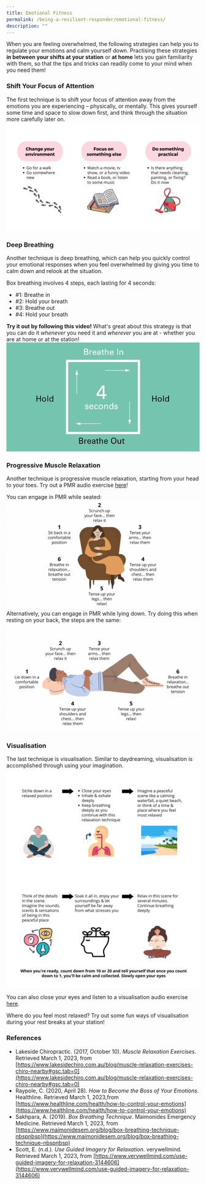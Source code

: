 ```yaml
---
title: Emotional Fitness
permalink: /being-a-resilient-responder/emotional-fitness/
description: ""
---
```

When you are feeling overwhelmed, the following strategies can help you to regulate your emotions and calm yourself down. Practising these strategies **in between your shifts at your station** or **at home** lets you gain familiarity with them, so that the tips and tricks can readily come to your mind when you need them!

### Shift Your Focus of Attention
The first technique is to shift your focus of attention away from the emotions you are experiencing – physically, or mentally. This gives yourself some time and space to slow down first, and think through the situation more carefully later on.
![](/images/emotional%20fitness%201%20(larger).png)

### Deep Breathing
Another technique is deep breathing, which can help you quickly control your emotional responses when you feel overwhelmed by giving you time to calm down and relook at the situation. 

Box breathing involves 4 steps, each lasting for 4 seconds:
* #1: Breathe in 
* #2: Hold your breath 
* #3: Breathe out 
* #4: Hold your breath

**Try it out by following this video!** What's great about this strategy is that you can do it *whenever* you need it and *wherever* you are at - whether you are at home or at the station!
![](/images/box%20breathing.gif)


### Progressive Muscle Relaxation
Another technique is progressive muscle relaxation, starting from your head to your toes. Try out a PMR audio exercise [here](https://www.healthhub.sg/sites/assets/Assets/Programs/mindsg/audio/Progressive_Muscle_Relaxation.mp3)!

You can engage in PMR while seated:
![](/images/emotional%20fitness%203b.png)
Alternatively, you can engage in PMR while lying down. Try doing this when resting on your back, the steps are the same:
![](/images/emotional%20fitness%203a.png)



### Visualisation
The last technique is visualisation. Similar to daydreaming, visualisation is accomplished through using your imagination. 
![](/images/emotional%20fitness%204a%20(larger).png)
![](/images/emotional%20fitness%204b%20(larger).png)

You can also close your eyes and listen to a visualisation audio exercise [here](https://www.healthhub.sg/sites/assets/Assets/Programs/mindsg/audio/Guided_Imagery.mp3).

Where do you feel most relaxed? Try out some fun ways of visualisation during your rest breaks at your station!

### References
* Lakeside Chiropractic. (2017, October 10). _Muscle Relaxation Exercises_. Retrieved March 1, 2023, from [https://www.lakesidechiro.com.au/blog/muscle-relaxation-exercises-chiro-nearby#gsc.tab=0](https://www.lakesidechiro.com.au/blog/muscle-relaxation-exercises-chiro-nearby#gsc.tab=0)
* Raypole, C. (2020, April 28). *How to Become the Boss of Your Emotions*. Healthline. Retrieved March 1, 2023,from [https://www.healthline.com/health/how-to-control-your-emotions](https://www.healthline.com/health/how-to-control-your-emotions)
* Sakhpara, A. (2019). _Box Breathing Technique_. Maimonides Emergency Medicine. Retrieved March 1, 2023, from [https://www.maimonidesem.org/blog/box-breathing-technique-nbspnbsp](https://www.maimonidesem.org/blog/box-breathing-technique-nbspnbsp)
* Scott, E. (n.d.).  _Use Guided Imagery for Relaxation_. verywellmind. Retrieved March 1, 2023, from [https://www.verywellmind.com/use-guided-imagery-for-relaxation-3144606](https://www.verywellmind.com/use-guided-imagery-for-relaxation-3144606)